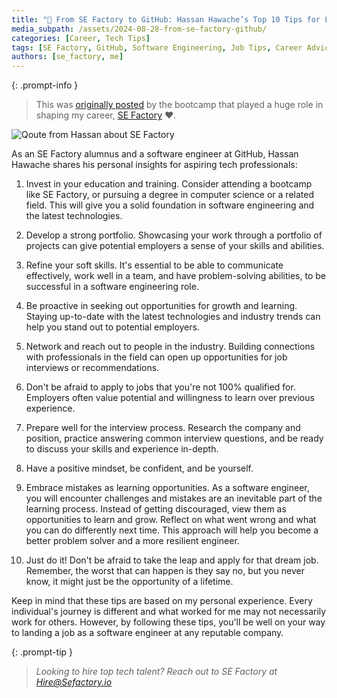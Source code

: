 ```yaml
---
title: "🌟 From SE Factory to GitHub: Hassan Hawache’s Top 10 Tips for Landing a Job in Tech!"
media_subpath: /assets/2024-08-28-from-se-factory-github/
categories: [Career, Tech Tips]
tags: [SE Factory, GitHub, Software Engineering, Job Tips, Career Advice, Bootcamp]
authors: [se_factory, me]
---
```


{: .prompt-info }
> This was [originally posted](https://www.linkedin.com/pulse/from-se-factory-github-hassan-hawaches-top-10-tips-landing-ynfzf/) by the bootcamp that played a huge role in shaping my career, [SE Factory](https://www.sefactory.io/) ❤️.

![Qoute from Hassan about SE Factory](img/se-factory-hasan.png)

As an SE Factory alumnus and a software engineer at GitHub, Hassan Hawache shares his personal insights for aspiring tech professionals:

1. Invest in your education and training. Consider attending a bootcamp like SE Factory, or pursuing a degree in computer science or a related field. This will give you a solid foundation in software engineering and the latest technologies.

2. Develop a strong portfolio. Showcasing your work through a portfolio of projects can give potential employers a sense of your skills and abilities.

3. Refine your soft skills. It's essential to be able to communicate effectively, work well in a team, and have problem-solving abilities, to be successful in a software engineering role.

4. Be proactive in seeking out opportunities for growth and learning. Staying up-to-date with the latest technologies and industry trends can help you stand out to potential employers.

5. Network and reach out to people in the industry. Building connections with professionals in the field can open up opportunities for job interviews or recommendations.

6. Don't be afraid to apply to jobs that you're not 100% qualified for. Employers often value potential and willingness to learn over previous experience.

7. Prepare well for the interview process. Research the company and position, practice answering common interview questions, and be ready to discuss your skills and experience in-depth.

8. Have a positive mindset, be confident, and be yourself.

9. Embrace mistakes as learning opportunities. As a software engineer, you will encounter challenges and mistakes are an inevitable part of the learning process. Instead of getting discouraged, view them as opportunities to learn and grow. Reflect on what went wrong and what you can do differently next time. This approach will help you become a better problem solver and a more resilient engineer.

10. Just do it! Don't be afraid to take the leap and apply for that dream job. Remember, the worst that can happen is they say no, but you never know, it might just be the opportunity of a lifetime.

Keep in mind that these tips are based on my personal experience. Every individual's journey is different and what worked for me may not necessarily work for others. However, by following these tips, you'll be well on your way to landing a job as a software engineer at any reputable company.

{: .prompt-tip }
> _Looking to hire top tech talent? Reach out to SE Factory at [Hire@Sefactory.io](mailto:Hire@Sefactory.io)_

